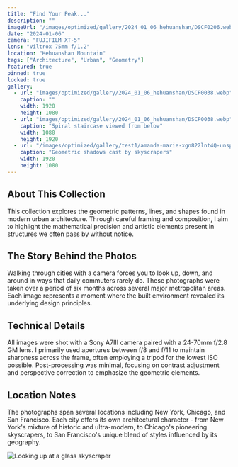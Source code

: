 ```yaml
---
title: "Find Your Peak..."
description: ""
imageUrl: "/images/optimized/gallery/2024_01_06_hehuanshan/DSCF0206.webp" 
date: "2024-01-06"
camera: "FUJIFILM XT-5"
lens: "Viltrox 75mm f/1.2"
location: "Hehuanshan Mountain"
tags: ["Architecture", "Urban", "Geometry"]
featured: true
pinned: true
locked: true
gallery:
  - url: "images/optimized/gallery/2024_01_06_hehuanshan/DSCF0038.webp"
    caption: ""
    width: 1920
    height: 1080
  - url: "images/optimized/gallery/2024_01_06_hehuanshan/DSCF0038.webp"
    caption: "Spiral staircase viewed from below"
    width: 1080
    height: 1920
  - url: "/images/optimized/gallery/test1/amanda-marie-xgn822lnt4Q-unsplash.webp"
    caption: "Geometric shadows cast by skyscrapers"
    width: 1920
    height: 1080
---
```


## About This Collection

This collection explores the geometric patterns, lines, and shapes found in modern urban architecture. Through careful framing and composition, I aim to highlight the mathematical precision and artistic elements present in structures we often pass by without notice.

## The Story Behind the Photos

Walking through cities with a camera forces you to look up, down, and around in ways that daily commuters rarely do. These photographs were taken over a period of six months across several major metropolitan areas. Each image represents a moment where the built environment revealed its underlying design principles.

## Technical Details

All images were shot with a Sony A7III camera paired with a 24-70mm f/2.8 GM lens. I primarily used apertures between f/8 and f/11 to maintain sharpness across the frame, often employing a tripod for the lowest ISO possible. Post-processing was minimal, focusing on contrast adjustment and perspective correction to emphasize the geometric elements.

## Location Notes

The photographs span several locations including New York, Chicago, and San Francisco. Each city offers its own architectural character - from New York's mixture of historic and ultra-modern, to Chicago's pioneering skyscrapers, to San Francisco's unique blend of styles influenced by its geography.

![Looking up at a glass skyscraper](/images/optimized/gallery/test1/amanda-marie-xgn822lnt4Q-unsplash.webp) 